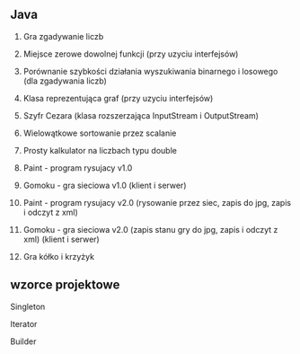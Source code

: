   Java	
  ---------------------------------------------------

1) Gra zgadywanie liczb

2) Miejsce zerowe dowolnej funkcji (przy uzyciu interfejsów)

3) Porównanie szybkości działania wyszukiwania binarnego i losowego
      (dla zgadywania liczb)

4) Klasa reprezentująca graf (przy uzyciu interfejsów)

5) Szyfr Cezara (klasa rozszerzająca InputStream i OutputStream)

6) Wielowątkowe sortowanie przez scalanie

7) Prosty kalkulator na liczbach typu double

8) Paint - program rysujacy v1.0

9)  Gomoku - gra sieciowa v1.0 (klient i serwer)

10) Paint - program rysujacy v2.0 (rysowanie przez siec, zapis do jpg, zapis
      i odczyt z xml)
11) Gomoku - gra sieciowa v2.0 (zapis stanu gry do jpg, zapis i odczyt z xml)
      (klient i serwer)

12) Gra kółko i krzyżyk


wzorce projektowe	
-------------------------

Singleton

Iterator

Builder
